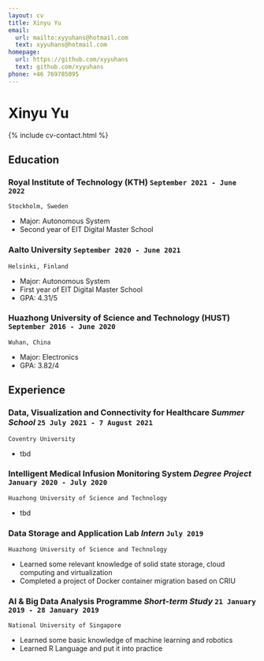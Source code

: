 ```yaml
---
layout: cv
title: Xinyu Yu
email:
  url: mailto:xyyuhans@hotmail.com
  text: xyyuhans@hotmail.com
homepage:
  url: https://github.com/xyyuhans
  text: github.com/xyyuhans
phone: +46 769785095
---
```


# Xinyu **Yu**

<!--
include contact information from the front matter
Supported arguments:
    - homepage: url, text
    - phone
    - email
-->

{% include cv-contact.html %}

## Education

### **Royal Institute of Technology (KTH)** `September 2021 - June 2022`

```
Stockholm, Sweden
```

- Major: Autonomous System
- Second year of EIT Digital Master School
  
### **Aalto University** `September 2020 - June 2021`

```
Helsinki, Finland
```

- Major: Autonomous System
- First year of EIT Digital Master School
- GPA: 4.31/5

### **Huazhong University of Science and Technology (HUST)** `September 2016 - June 2020`

```
Wuhan, China
```

- Major: Electronics
- GPA: 3.82/4

## Experience

### **Data, Visualization and Connectivity for Healthcare** _Summer School_ `25 July 2021 - 7 August 2021`

```
Coventry University
```

- tbd

### **Intelligent Medical Infusion Monitoring System** _Degree Project_ `January 2020 - July 2020`

```
Huazhong University of Science and Technology
```

- tbd

### **Data Storage and Application Lab** _Intern_ `July 2019`

```
Huazhong University of Science and Technology
```

- Learned some relevant knowledge of solid state storage, cloud computing and virtualization
- Completed a project of Docker container migration based on CRIU

### **AI & Big Data Analysis Programme** _Short-term Study_ `21 January 2019 - 28 January 2019`

```
National University of Singapore
```

- Learned some basic knowledge of machine learning and robotics
- Learned R Language and put it into practice

<!-- ### Footer

Last updated: May 2013 -->
